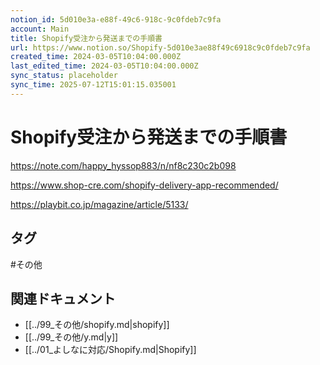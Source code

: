 ```yaml
---
notion_id: 5d010e3a-e88f-49c6-918c-9c0fdeb7c9fa
account: Main
title: Shopify受注から発送までの手順書
url: https://www.notion.so/Shopify-5d010e3ae88f49c6918c9c0fdeb7c9fa
created_time: 2024-03-05T10:04:00.000Z
last_edited_time: 2024-03-05T10:04:00.000Z
sync_status: placeholder
sync_time: 2025-07-12T15:01:15.035001
---
```

# Shopify受注から発送までの手順書

https://note.com/happy_hyssop883/n/nf8c230c2b098

https://www.shop-cre.com/shopify-delivery-app-recommended/

https://playbit.co.jp/magazine/article/5133/



## タグ

#その他 

## 関連ドキュメント

- [[../99_その他/shopify.md|shopify]]
- [[../99_その他/y.md|y]]
- [[../01_よしなに対応/Shopify.md|Shopify]]
